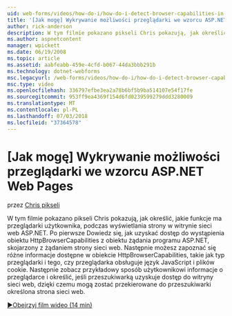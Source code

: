 ```yaml
---
uid: web-forms/videos/how-do-i/how-do-i-detect-browser-capabilities-in-aspnet-web-pages
title: '[Jak mogę] Wykrywanie możliwości przeglądarki we wzorcu ASP.NET Web Pages | Dokumentacja firmy Microsoft'
author: rick-anderson
description: W tym filmie pokazano pikseli Chris pokazują, jak określić, jakie funkcje ma przeglądarki użytkownika, podczas wyświetlania strony w witrynie sieci web ASP.NET. Po pierwsze, Dowiedz się, jak konto...
ms.author: aspnetcontent
manager: wpickett
ms.date: 06/19/2008
ms.topic: article
ms.assetid: aabfeabb-459e-4cfd-b067-44da3bbb291b
ms.technology: dotnet-webforms
msc.legacyurl: /web-forms/videos/how-do-i/how-do-i-detect-browser-capabilities-in-aspnet-web-pages
msc.type: video
ms.openlocfilehash: 336797efbe3ea2a78b6bf5b9ba514107e54f17fe
ms.sourcegitcommit: 953ff9ea4369f154d6fd0239599279ddd3280009
ms.translationtype: MT
ms.contentlocale: pl-PL
ms.lasthandoff: 07/03/2018
ms.locfileid: "37364578"
---
```

<a name="how-do-i-detect-browser-capabilities-in-aspnet-web-pages"></a>[Jak mogę] Wykrywanie możliwości przeglądarki we wzorcu ASP.NET Web Pages
====================
przez [Chris pikseli](https://twitter.com/chrispels)

W tym filmie pokazano pikseli Chris pokazują, jak określić, jakie funkcje ma przeglądarki użytkownika, podczas wyświetlania strony w witrynie sieci web ASP.NET. Po pierwsze Dowiedz się, jak uzyskać dostęp do wystąpienia obiektu HttpBrowserCapabilities z obiektu żądania programu ASP.NET, skojarzony z żądaniem strony sieci web. Następnie możesz zapoznać się różne informacje dostępne w obiekcie HttpBrowserCapabilities, takie jak typ przeglądarki i tego, czy przeglądarka obsługuje język JavaScript i plików cookie. Następnie zobacz przykładowy sposób użytkownikowi informacje o przeglądarce i określić, jeśli przeszukiwarką uzyskuje dostęp do witryny sieci web, dzięki czemu mogą zostać przekierowane do przeszukiwarki określona strona sieci web.

[&#9654;Obejrzyj film wideo (14 min)](https://channel9.msdn.com/Blogs/ASP-NET-Site-Videos/how-do-i-detect-browser-capabilities-in-aspnet-web-pages)
